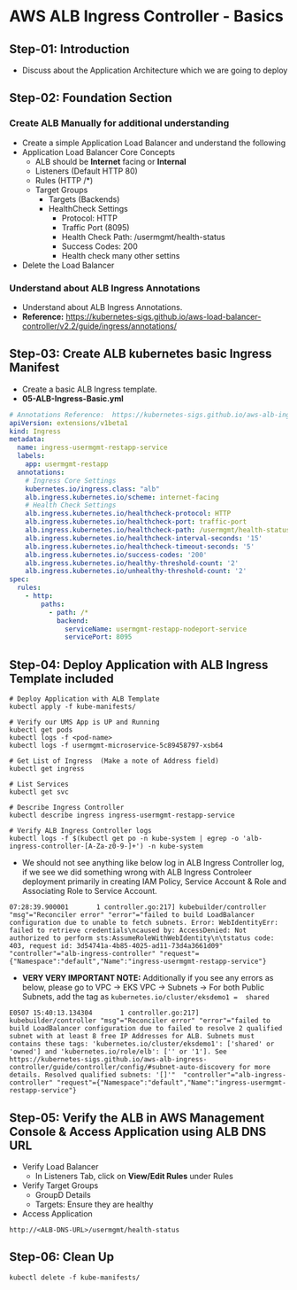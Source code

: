 # AWS ALB Ingress Controller - Basics

## Step-01: Introduction
- Discuss about the Application Architecture which we are going to deploy

## Step-02: Foundation Section
### Create ALB Manually for additional understanding
- Create a simple Application Load Balancer and understand the following
- Application Load Balancer Core Concepts
  - ALB should be **Internet** facing or **Internal**
  - Listeners (Default HTTP 80)
  - Rules (HTTP /*)
  - Target Groups 
    - Targets (Backends)
    - HealthCheck Settings
      - Protocol: HTTP
      - Traffic Port (8095)
      - Health Check Path: /usermgmt/health-status
      - Success Codes: 200
      - Health check many other settins
- Delete the Load Balancer      

### Understand about ALB Ingress Annotations
- Understand about ALB Ingress Annotations. 
- **Reference:** https://kubernetes-sigs.github.io/aws-load-balancer-controller/v2.2/guide/ingress/annotations/



## Step-03: Create ALB kubernetes basic Ingress Manifest
- Create a basic ALB Ingress template. 
- **05-ALB-Ingress-Basic.yml**
```yml
# Annotations Reference:  https://kubernetes-sigs.github.io/aws-alb-ingress-controller/guide/ingress/annotation/
apiVersion: extensions/v1beta1
kind: Ingress
metadata:
  name: ingress-usermgmt-restapp-service
  labels:
    app: usermgmt-restapp
  annotations:
    # Ingress Core Settings
    kubernetes.io/ingress.class: "alb"
    alb.ingress.kubernetes.io/scheme: internet-facing
    # Health Check Settings
    alb.ingress.kubernetes.io/healthcheck-protocol: HTTP 
    alb.ingress.kubernetes.io/healthcheck-port: traffic-port
    alb.ingress.kubernetes.io/healthcheck-path: /usermgmt/health-status
    alb.ingress.kubernetes.io/healthcheck-interval-seconds: '15'
    alb.ingress.kubernetes.io/healthcheck-timeout-seconds: '5'
    alb.ingress.kubernetes.io/success-codes: '200'
    alb.ingress.kubernetes.io/healthy-threshold-count: '2'
    alb.ingress.kubernetes.io/unhealthy-threshold-count: '2'
spec:
  rules:
    - http:
        paths:
          - path: /*
            backend:
              serviceName: usermgmt-restapp-nodeport-service
              servicePort: 8095
```
## Step-04: Deploy Application with ALB Ingress Template included
```
# Deploy Application with ALB Template
kubectl apply -f kube-manifests/

# Verify our UMS App is UP and Running
kubectl get pods
kubectl logs -f <pod-name>
kubectl logs -f usermgmt-microservice-5c89458797-xsb64 

# Get List of Ingress  (Make a note of Address field)
kubectl get ingress

# List Services
kubectl get svc

# Describe Ingress Controller
kubectl describe ingress ingress-usermgmt-restapp-service 

# Verify ALB Ingress Controller logs
kubectl logs -f $(kubectl get po -n kube-system | egrep -o 'alb-ingress-controller-[A-Za-z0-9-]+') -n kube-system
```


- We should not see anything like below log in ALB Ingress Controller log, if we see we did something wrong with ALB Ingress Controleer deployment primarily in creating IAM Policy, Service Account & Role and Associating Role to Service Account.

```log
07:28:39.900001       1 controller.go:217] kubebuilder/controller "msg"="Reconciler error" "error"="failed to build LoadBalancer configuration due to unable to fetch subnets. Error: WebIdentityErr: failed to retrieve credentials\ncaused by: AccessDenied: Not authorized to perform sts:AssumeRoleWithWebIdentity\n\tstatus code: 403, request id: 3d54741a-4b85-4025-ad11-73d4a3661d09"  "controller"="alb-ingress-controller" "request"={"Namespace":"default","Name":"ingress-usermgmt-restapp-service"}
```

- **VERY VERY IMPORTANT NOTE:** Additionally if you see any errors as below, please go to VPC -> EKS VPC -> Subnets -> For both Public Subnets, add the tag as `kubernetes.io/cluster/eksdemo1 =  shared` 
```
E0507 15:40:13.134304       1 controller.go:217] kubebuilder/controller "msg"="Reconciler error" "error"="failed to build LoadBalancer configuration due to failed to resolve 2 qualified subnet with at least 8 free IP Addresses for ALB. Subnets must contains these tags: 'kubernetes.io/cluster/eksdemo1': ['shared' or 'owned'] and 'kubernetes.io/role/elb': ['' or '1']. See https://kubernetes-sigs.github.io/aws-alb-ingress-controller/guide/controller/config/#subnet-auto-discovery for more details. Resolved qualified subnets: '[]'"  "controller"="alb-ingress-controller" "request"={"Namespace":"default","Name":"ingress-usermgmt-restapp-service"}

```

## Step-05: Verify the ALB in AWS Management Console & Access Application using ALB DNS URL
- Verify Load Balancer
    - In Listeners Tab, click on **View/Edit Rules** under Rules
- Verify Target Groups
    - GroupD Details
    - Targets: Ensure they are healthy
- Access Application
```
http://<ALB-DNS-URL>/usermgmt/health-status
```

## Step-06: Clean Up
```
kubectl delete -f kube-manifests/
```
